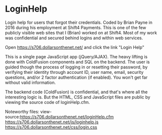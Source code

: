 # LoginHelp
Login help for users that forgot their credentials. Coded by Brian Payne in 2016 during his employment at Shift4 Payments. This is one of the few publicly visible web sites that I (Brian) worked on at Shift4. Most of my work was confidential and secured behind logins and within web services.

Open https://s706.dollarsonthenet.net/ and click the link "Login Help"

This is a single page JavaScript app (jQuery/AJAX). The heavy lifting is done with ColdFusion components and SQL on the backend. The user is guided though the process of logging in or resetting their password, by verifying their identity through account ID, user name, email, security questions, and/or 2 factor authentication (if enabled). You won't get far without valid information.

The backend code (ColdFusion) is confidential, and that's where all the interesting logic is. But the HTML, CSS and JavaScript files are public by viewing the source code of loginHelp.cfm.

Noteworthy files:
view-source:https://s706.dollarsonthenet.net/loginHelp.cfm
https://s706.dollarsonthenet.net/js/loginhelp.js
https://s706.dollarsonthenet.net/css/login.css

